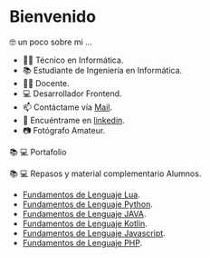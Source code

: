 # Bienvenido

🤓 un poco sobre mi ... 

 - 👨‍🎓 Técnico en Informática.
 - 📚 Estudiante de Ingeniería en Informática.
 - 👨‍🏫 Docente.
 - 💻 Desarrollador Frontend.
 - 📫 Contáctame vía [Mail](mailto:matias.munoz@drackdesign.cl).
 - 👤 Encuéntrame en [linkedin](https://www.linkedin.com/in/mmunozacevedo/). 
 - 📷 Fotógrafo Amateur.

📚 💻 Portafolio


📚 💻 Repasos y material complementario Alumnos.
- [Fundamentos de Lenguaje Lua](https://github.com/kmtkei/Fundamentos-Lua).
- [Fundamentos de Lenguaje Python](https://github.com/kmtkei/Fundamentos-Python).
- [Fundamentos de Lenguaje JAVA](https://github.com/kmtkei/Fundamentos-Java).
- [Fundamentos de Lenguaje Kotlin](https://github.com/kmtkei/Fundamentos-Kotlin).
- [Fundamentos de Lenguaje Javascript](https://github.com/kmtkei/Fundamentos-Javascript).
- [Fundamentos de Lenguaje PHP](https://github.com/kmtkei/Fundamentos-PHP).

